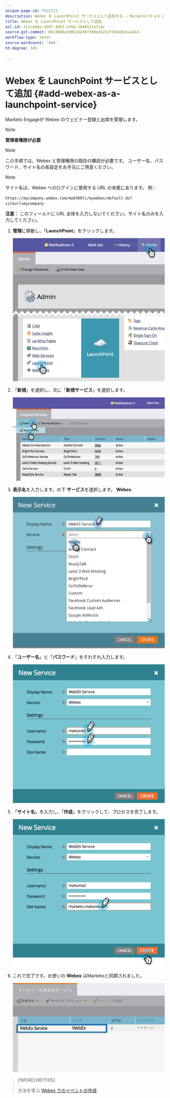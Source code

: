 ```yaml
---
unique-page-id: 7512272
description: Webex を LaunchPoint サービスとして追加する — Marketoドキュメント — 製品ドキュメント
title: Webex を LaunchPoint サービスとして追加
exl-id: 2c2cedde-d38f-4d53-a760-104b517afc4c
source-git-commit: 8813686a39852443bf200eda232fd5448c6aa414
workflow-type: tm+mt
source-wordcount: '144'
ht-degree: 34%

---
```


# Webex を LaunchPoint サービスとして追加 {#add-webex-as-a-launchpoint-service}

Marketo Engageが Webex のウェビナー登録と出席を管理します。

>[!NOTE]
>
>**管理者権限が必要**

>[!NOTE]
>
>この手順では、Webex と管理権限の既存の購読が必要です。 ユーザー名、パスワード、サイト名の各設定をお手元にご用意ください。

>[!NOTE]
>
>サイト名は、Webex へのログインに使用する URL の末尾にあります。 例：
>
>`https://mycompany.webex.com/mw0300lc/mywebex/default.do?siteurl=mycompany`
>
>**注意：** このフィールドに URL 全体を入力しないでください。サイト名のみを入力してください。

1. **管理**&#x200B;に移動し、「**LaunchPoint**」をクリックします。

   ![](assets/image2015-4-23-11-3a20-3a43.png)

1. 「**新規**」を選択し、次に「**新規サービス**」を選択します。

   ![](assets/webex-new-service.png)

1. **表示名**&#x200B;を入力します。の下 **サービス**&#x200B;を選択します。 **Webex**.

   ![](assets/new-service-webex.png)

1. 「**ユーザー名**」と「**パスワード**」をそれぞれ入力します。

   ![](assets/image2015-4-24-18-3a56-3a56.png)

1. 「**サイト名**」を入力し、「**作成**」をクリックして、プロセスを完了します。

   ![](assets/image2015-4-24-18-3a58-3a43.png)

1. これで完了です。お使いの **Webex** はMarketoと同期されました。

   ![](assets/webex.png)

>[!MORELIKETHIS]
>
>方法を学ぶ [Webex でのイベントの作成](/help/marketo/product-docs/demand-generation/events/create-an-event/create-an-event-with-webex.md).
